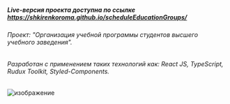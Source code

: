 ##### Live-версия проекта доступна по ссылке https://shkirenkoroma.github.io/scheduleEducationGroups/
###### Проект: "Организация учебной программы студентов высшего учебного заведения".
###### Разработан с применением таких технологий как: React JS, TypeScript, Rudux Toolkit, Styled-Components.
![изображение](https://github.com/Shkirenkoroma/scheduleEducationGroups/assets/61347452/7fa7293d-34e4-4240-bff9-40ef7e55e274)
